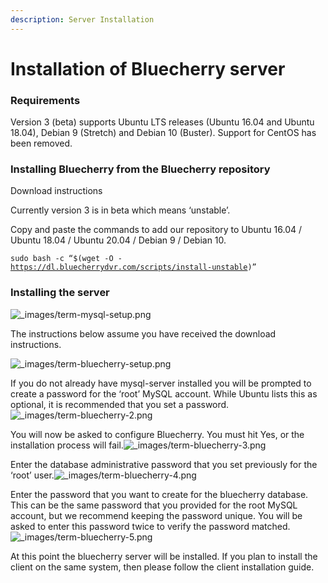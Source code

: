 ```yaml
---
description: Server Installation
---
```


# Installation of Bluecherry server

### Requirements

Version 3 \(beta\) supports Ubuntu LTS releases \(Ubuntu 16.04 and Ubuntu 18.04\), Debian 9 \(Stretch\) and Debian 10 \(Buster\). Support for CentOS has been removed.

### Installing Bluecherry from the Bluecherry repository

Download instructions

Currently version 3 is in beta which means ‘unstable’.

Copy and paste the commands to add our repository to Ubuntu 16.04 / Ubuntu 18.04 / Ubuntu 20.04 / Debian 9 / Debian 10.

`sudo bash -c “$(wget -O -` [`https://dl.bluecherrydvr.com/scripts/install-unstable`](https://dl.bluecherrydvr.com/scripts/install-unstable)`)”`

### Installing the server

![\_images/term-mysql-setup.png](https://bluecherry-apps.readthedocs.io/en/latest/_images/term-mysql-setup.png)

The instructions below assume you have received the download instructions.

![\_images/term-bluecherry-setup.png](https://bluecherry-apps.readthedocs.io/en/latest/_images/term-bluecherry-setup.png)

If you do not already have mysql-server installed you will be prompted to create a password for the ‘root’ MySQL account. While Ubuntu lists this as optional, it is recommended that you set a password.![\_images/term-bluecherry-2.png](https://bluecherry-apps.readthedocs.io/en/latest/_images/term-bluecherry-2.png)

You will now be asked to configure Bluecherry. You must hit Yes, or the installation process will fail.![\_images/term-bluecherry-3.png](https://bluecherry-apps.readthedocs.io/en/latest/_images/term-bluecherry-3.png)

Enter the database administrative password that you set previously for the ‘root’ user.![\_images/term-bluecherry-4.png](https://bluecherry-apps.readthedocs.io/en/latest/_images/term-bluecherry-4.png)

Enter the password that you want to create for the bluecherry database. This can be the same password that you provided for the root MySQL account, but we recommend keeping the password unique. You will be asked to enter this password twice to verify the password matched.![\_images/term-bluecherry-5.png](https://bluecherry-apps.readthedocs.io/en/latest/_images/term-bluecherry-5.png)

At this point the bluecherry server will be installed. If you plan to install the client on the same system, then please follow the client installation guide.

